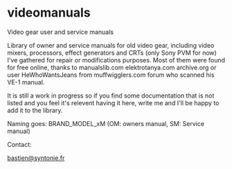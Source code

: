# videomanuals
Video gear user and service manuals

Library of owner and service manuals for old video gear, including video mixers, processors, effect generators and CRTs (only Sony PVM for now) I've gathered for repair or modifications purposes. 
Most of them were found for free online, thanks to manualslib.com elektrotanya.com archive.org or user HeWhoWantsJeans from muffwigglers.com forum who scanned his VE-1 manual.

It is still a work in progress so if you find some documentation that is not listed and you feel it's relevent having it here, write me and I'll be happy to add it to the library.

Naming goes: BRAND_MODEL_xM (OM: owners manual, SM: Service manual)


Contact:

bastien@syntonie.fr
